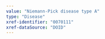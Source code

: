 ```yaml
---
value: "Niemann-Pick disease type A"
type: "Disease"
xref-identifier: "0070111"
xref-dataSource: "DOID"
---
```

